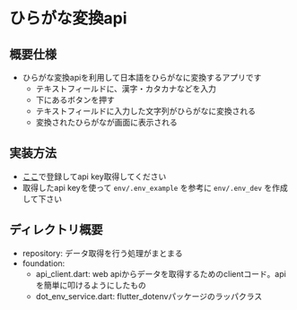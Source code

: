 # ひらがな変換api

## 概要仕様
- ひらがな変換apiを利用して日本語をひらがなに変換するアプリです
  - テキストフィールドに、漢字・カタカナなどを入力
  - 下にあるボタンを押す
  - テキストフィールドに入力した文字列がひらがなに変換される
  - 変換されたひらがなが画面に表示される

## 実装方法
- [ここ](https://labs.goo.ne.jp/api/jp/hiragana-translation/)で登録してapi key取得してください
- 取得したapi keyを使って `env/.env_example` を参考に `env/.env_dev` を作成して下さい


## ディレクトリ概要
- repository: データ取得を行う処理がまとまる
- foundation:
  - api_client.dart: web apiからデータを取得するためのclientコード。apiを簡単に叩けるようにしたもの
  - dot_env_service.dart: flutter_dotenvパッケージのラッパクラス